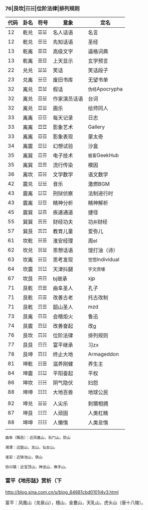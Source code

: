 ### 76|艮坎|☶☵|位阶法律|排列规则
代码|卦名|符号|意象|定名
---|---|---|---|---
12|乾兑|☰☱|名人话语|名言
12|乾兑|☰☱|先知话语|圣经
13|乾离|☰☲|高级文字|逼格词典
13|乾离|☰☲|上天显示|玄学预言
22|兑兑|☱☱|笑话|笑话段子
23|兑离|☱☲|废旧书库|无望书单
32|离兑|☲☱|假话|`伪经`Apocrypha
32|离兑|☲☱|作家演员话语|台词
32|离兑|☲☱|画乐|绘师同人
33|离离|☲☲|每天记录|日志
33|离离|☲☲|影象艺术|Gallery
33|离离|☲☲|影象表现|蒙太奇
34|离震|☲☳|幻想试验|沙盒
35|离巽|☲☴|电子技术|`极客`GeekHub
35|离巽|☲☴|流行传染|模因
36|离坎|☲☵|文学数学|语文数学
42|震兑|☳☱|音乐|激燃BGM
43|震离|☳☲|刑狱侦察|法制进行时
43|震离|☳☲|精神分析|精神解析
45|震巽|☳☴|疾速通道|捷径
55|巽巽|☴☴|财经功夫|功`井`财经
57|巽艮|☴☶|教育儿童|爱弥儿
61|坎乾|☵☰|淮安经理|周el
62|坎兑|☵☱|思想话语|馊打油（诗）
63|坎离|☵☲|思考发现|`觉悟`Individual
64|坎震|☵☳|天津抖腿|`宇文庶噱`
67|坎艮|☴☶|bj继承|xjp
71|艮乾|☶☰|曲阜圣人|孔子
71|艮乾|☶☰|改善古老|托古改制
71|艮乾|☶☰|韶山圣人|mzd
73|艮离|☶☲|会稽炬火|鲁迅
74|艮震|☶☳|改善奋起|改g
76|艮坎|☶☵|位阶法律|排列规则
77|艮艮|☶☶|富平继承|习zx
78|艮坤|☶☷|终止大地|Armageddon
81|坤乾|☷☰|滋养刚健|养生主
84|坤震|☷☳|平阳奋起|平权
86|坤坎|☷☵|阴气隐伏|妇怨
88|坤坤|☷☷|大地百兽|地球公民
||||
82|坤兑|☱☱|人尖乐|刺猬相拥
87|坤艮|☷☶|人顽固|人类杠精
88|坤坤|☷☷|人懒惰|人类怠惰
||||

`曲阜（陬邑）：近凤凰山，石门山，防山`

`湘潭：近韶山，龙山，仙女山。`

`淮安：近钵池山，铁山`

`协兴镇：近宝顶山，神龙山，佛手山。`

### 富平《地形誌》赏析（下
http://blog.sina.com.cn/s/blog_64681cbd0101i4v3.html

富平：凤凰山（龙泉山），檀山，金甕山，天乳山，虎头山（唐十八陵）。
